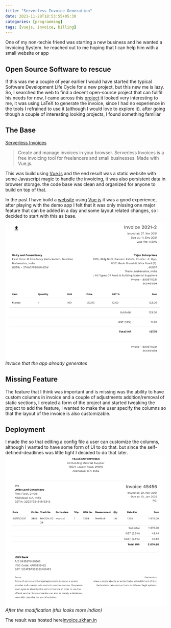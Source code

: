 ```yaml
---
title: "Serverless Invoice Generation"
date: 2021-11-28T18:53:55+05:30
categories: [programming]
tags: [vuejs, invoice, billing]
---
```


One of my non-techie friend was starting a new business and he wanted a Invoicing System. he reached out to me hoping that I can help him with a small  website or app

## Open Source Software to rescue
If this was me a couple of year earlier I would have started the typical Software Development Life Cycle for a new project, but this new me is lazy.
So, I searched the web to find a decent open-source project that can fullfil his needs for now, 
I came across this [project](https://github.com/mrzool/invoice-boilerplate) it looked very interesting to me, it was using LaTeX to generate the invoice, since I had no experience in the tools I refrained to use it (although I would love to explore it).
after going though a couple of interesting looking projects,
I found something familiar 


## The Base
[Serverless Invoices](https://invoices.mokuapp.io/)
> Create and manage invoices in your browser. Serverless Invoices is a free invoicing tool for freelancers and small businesses. Made with Vue.js.

This was build using [Vue.js]() and the end result was a static website with some Javascript magic to handle the invoicing, it was also persistent data in browser storage. the code base was clean and organized for anyone to build on top of that.

In the past I have build a [website](https://moviepediafilms.com) using [Vue.js]() it was a good experience, after playing with the demo app I felt that it was only missing one major feature that can be added in a day and some layout related changes, so I decided to start with this as base.

![Before](before.png)
*Invoice that the app already generates*

## Missing Feature
The feature that I think was important and is missing was the ability to have custom columns in invoice and a couple of adjustments addition/removal of static sections, I created a form of the project and started tweaking the project to add the feature, I wanted to make the user specify the columns so that the layout of the invoice is also customizable.


## Deployment
I made the so that editing a config file a user can customize the columns, although I wanted to have some form of UI to do that. but since the self-defined-deadlines was little tight I decided to do that later.
![After](after.png)
*After the modification (this looks more Indian)*

The result was hosted here[invoice.zkhan.in](https://invoice.zkhan.in)